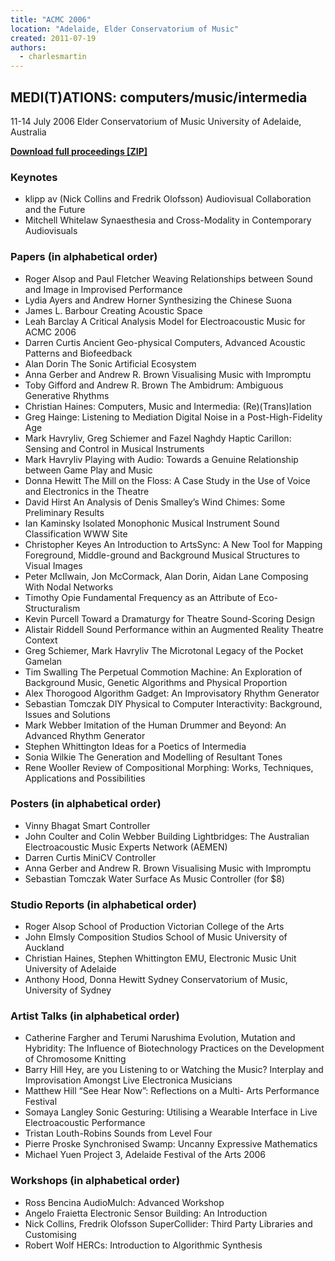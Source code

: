 ```yaml
---
title: "ACMC 2006"
location: "Adelaide, Elder Conservatorium of Music"
created: 2011-07-19
authors: 
  - charlesmartin
---
```


## **MEDI(T)ATIONS:** **computers/music/intermedia**

11-14 July 2006 Elder Conservatorium of Music University of Adelaide, Australia

**[Download full proceedings \[ZIP\]](/media/2006/ACMC06.zip)**

### **Keynotes**

- klipp av (Nick Collins and Fredrik Olofsson) Audiovisual Collaboration and the Future
- Mitchell Whitelaw Synaesthesia and Cross-Modality in Contemporary Audiovisuals

### **Papers (in alphabetical order)**

- Roger Alsop and Paul Fletcher Weaving Relationships between Sound and Image in Improvised Performance
- Lydia Ayers and Andrew Horner Synthesizing the Chinese Suona
- James L. Barbour Creating Acoustic Space
- Leah Barclay A Critical Analysis Model for Electroacoustic Music for ACMC 2006
- Darren Curtis Ancient Geo-physical Computers, Advanced Acoustic Patterns and Biofeedback
- Alan Dorin The Sonic Artificial Ecosystem
- Anna Gerber and Andrew R. Brown Visualising Music with Impromptu
- Toby Gifford and Andrew R. Brown The Ambidrum: Ambiguous Generative Rhythms
- Christian Haines: Computers, Music and Intermedia: (Re)(Trans)lation
- Greg Hainge: Listening to Mediation Digital Noise in a Post-High-Fidelity Age
- Mark Havryliv, Greg Schiemer and Fazel Naghdy Haptic Carillon: Sensing and Control in Musical Instruments
- Mark Havryliv Playing with Audio: Towards a Genuine Relationship between Game Play and Music
- Donna Hewitt The Mill on the Floss: A Case Study in the Use of Voice and Electronics in the Theatre
- David Hirst An Analysis of Denis Smalley’s Wind Chimes: Some Preliminary Results
- Ian Kaminsky Isolated Monophonic Musical Instrument Sound Classification WWW Site
- Christopher Keyes An Introduction to ArtsSync: A New Tool for Mapping Foreground, Middle-ground and Background Musical Structures to Visual Images
- Peter McIlwain, Jon McCormack, Alan Dorin, Aidan Lane Composing With Nodal Networks
- Timothy Opie Fundamental Frequency as an Attribute of Eco-Structuralism
- Kevin Purcell Toward a Dramaturgy for Theatre Sound-Scoring Design
- Alistair Riddell Sound Performance within an Augmented Reality Theatre Context
- Greg Schiemer, Mark Havryliv The Microtonal Legacy of the Pocket Gamelan
- Tim Swalling The Perpetual Commotion Machine: An Exploration of Background Music, Genetic Algorithms and Physical Proportion
- Alex Thorogood Algorithm Gadget: An Improvisatory Rhythm Generator
- Sebastian Tomczak DIY Physical to Computer Interactivity: Background, Issues and Solutions
- Mark Webber Imitation of the Human Drummer and Beyond: An Advanced Rhythm Generator
- Stephen Whittington Ideas for a Poetics of Intermedia
- Sonia Wilkie The Generation and Modelling of Resultant Tones
- Rene Wooller Review of Compositional Morphing: Works, Techniques, Applications and Possibilities

### **Posters (in alphabetical order)**

- Vinny Bhagat Smart Controller
- John Coulter and Colin Webber Building Lightbridges: The Australian Electroacoustic Music Experts Network (AEMEN)
- Darren Curtis MiniCV Controller
- Anna Gerber and Andrew R. Brown Visualising Music with Impromptu
- Sebastian Tomczak Water Surface As Music Controller (for $8)

### **Studio Reports (in alphabetical order)**

- Roger Alsop School of Production Victorian College of the Arts
- John Elmsly Composition Studios School of Music University of Auckland
- Christian Haines, Stephen Whittington EMU, Electronic Music Unit University of Adelaide
- Anthony Hood, Donna Hewitt Sydney Conservatorium of Music, University of Sydney

### **Artist Talks (in alphabetical order)**

- Catherine Fargher and Terumi Narushima Evolution, Mutation and Hybridity: The Influence of Biotechnology Practices on the Development of Chromosome Knitting
- Barry Hill Hey, are you Listening to or Watching the Music? Interplay and Improvisation Amongst Live Electronica Musicians
- Matthew Hill “See Hear Now”: Reflections on a Multi- Arts Performance Festival
- Somaya Langley Sonic Gesturing: Utilising a Wearable Interface in Live Electroacoustic Performance
- Tristan Louth-Robins Sounds from Level Four
- Pierre Proske Synchronised Swamp: Uncanny Expressive Mathematics
- Michael Yuen Project 3, Adelaide Festival of the Arts 2006

### **Workshops (in alphabetical order)**

- Ross Bencina AudioMulch: Advanced Workshop
- Angelo Fraietta Electronic Sensor Building: An Introduction
- Nick Collins, Fredrik Olofsson SuperCollider: Third Party Libraries and Customising
- Robert Wolf HERCs: Introduction to Algorithmic Synthesis
